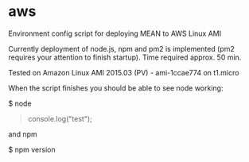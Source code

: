 # aws
Environment config script for deploying MEAN to AWS Linux AMI

Currently deployment of node.js, npm and pm2 is implemented (pm2 requires your attention to finish startup). Time required approx. 50 min.

Tested on Amazon Linux AMI 2015.03 (PV) - ami-1ccae774 on t1.micro

When the script finishes you should be able to see node working:

$ node
> console.log("test");

and npm

$ npm version